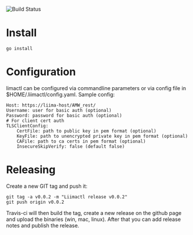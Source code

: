 ![Build Status](https://github.com/liimaorg/liimactl/workflows/test/badge.svg)

# Install

```
go install
```

# Configuration

limactl can be configured via commandline parameters or via config file in $HOME/.liimactl/config.yaml. Sample config:

```
Host: https://liima-host/AMW_rest/
Username: user for basic auth (optional)
Password: password for basic auth (optional)
# For client cert auth
TLSClientConfig:
    CertFile: path to public key in pem format (optional)
    KeyFile: path to unencrypted private key in pem format (optional)
    CAFile: path to ca certs in pem format (optional)
    InsecureSkipVerify: false (default false)
```

# Releasing

Create a new GIT tag and push it:
```
git tag -a v0.0.2 -m "Liimactl release v0.0.2"
git push origin v0.0.2
```
Travis-ci will then build the tag, create a new release on the github page and upload the binaries (win, mac, linux). After that you can add release notes and publish the release.
